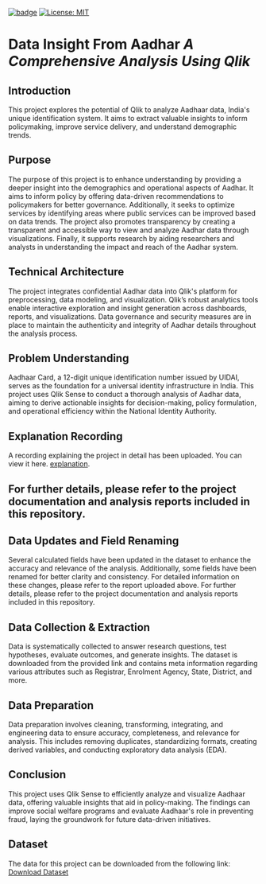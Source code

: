 [![badge](https://img.shields.io/badge/Qlik-009848.svg?style=for-the-badge&logo=Qlik&logoColor=white)](https://www.qlik.com/us/products/qlik-sense)
[![License: MIT](https://img.shields.io/badge/License-MIT-yellow.svg)](https://github.com/Yarlagadda-saimanoj/Data-Insights-From-Aadhaar-A-Comprehensive-Analysis-Using-Qlik/blob/main/LICENSE)
# Data Insight From Aadhar *A Comprehensive Analysis Using Qlik*

## Introduction
This project explores the potential of Qlik to analyze Aadhaar data, India's unique identification system. It aims to extract valuable insights to inform policymaking, improve service delivery, and understand demographic trends.
## Purpose
The purpose of this project is to enhance understanding by providing a deeper insight into the demographics and operational aspects of Aadhar. It aims to inform policy by offering data-driven recommendations to policymakers for better governance. Additionally, it seeks to optimize services by identifying areas where public services can be improved based on data trends. The project also promotes transparency by creating a transparent and accessible way to view and analyze Aadhar data through visualizations. Finally, it supports research by aiding researchers and analysts in understanding the impact and reach of the Aadhar system.

## Technical Architecture
The project integrates confidential Aadhar data into Qlik's platform for preprocessing, data modeling, and visualization. Qlik’s robust analytics tools enable interactive exploration and insight generation across dashboards, reports, and visualizations. Data governance and security measures are in place to maintain the authenticity and integrity of Aadhar details throughout the analysis process.

## Problem Understanding
Aadhaar Card, a 12-digit unique identification number issued by UIDAI, serves as the foundation for a universal identity infrastructure in India. This project uses Qlik Sense to conduct a thorough analysis of Aadhar data, aiming to derive actionable insights for decision-making, policy formulation, and operational efficiency within the National Identity Authority.

## Explanation Recording

A recording explaining the project in detail has been uploaded. You can view it here.
[explanation](https://drive.google.com/file/d/1eOC_DPX00_1CrWi8gbjH1TMDBdnvPju-/view?usp=drive_link).

For further details, please refer to the project documentation and analysis reports included in this repository.
  - 
## Data Updates and Field Renaming
Several calculated fields have been updated in the dataset to enhance the accuracy and relevance of the analysis. Additionally, some fields have been renamed for better clarity and consistency. For detailed information on these changes, please refer to the report uploaded above.
For further details, please refer to the project documentation and analysis reports included in this repository.

## Data Collection & Extraction
Data is systematically collected to answer research questions, test hypotheses, evaluate outcomes, and generate insights. The dataset is downloaded from the provided link and contains meta information regarding various attributes such as Registrar, Enrolment Agency, State, District, and more.

## Data Preparation
Data preparation involves cleaning, transforming, integrating, and engineering data to ensure accuracy, completeness, and relevance for analysis. This includes removing duplicates, standardizing formats, creating derived variables, and conducting exploratory data analysis (EDA).

## Conclusion
This project uses Qlik Sense to efficiently analyze and visualize Aadhaar data, offering valuable insights that aid in policy-making. The findings can improve social welfare programs and evaluate Aadhaar's role in preventing fraud, laying the groundwork for future data-driven initiatives.

## Dataset
The data for this project can be downloaded from the following link:  
[Download Dataset](https://drive.google.com/file/d/1dShIZsdyZKNANLyqo1DZyK66us3SJ28V/view?usp=drive_link)


